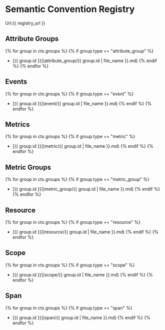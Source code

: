 # Semantic Convention Registry

Url:{{ registry_url }}

## Attribute Groups

{% for group in ctx.groups %}
{% if group.type == "attribute_group" %}
- [{{ group.id }}](attribute_group/{{ group.id | file_name }}.md)
{% endif %}
{% endfor %}

## Events

{% for group in ctx.groups %}
{% if group.type == "event" %}
- [{{ group.id }}](event/{{ group.id | file_name }}.md)
{% endif %}
{% endfor %}

## Metrics

{% for group in ctx.groups %}
{% if group.type == "metric" %}
- [{{ group.id }}](metric/{{ group.id | file_name }}.md)
{% endif %}
{% endfor %}

## Metric Groups
{% for group in ctx.groups %}
{% if group.type == "metric_group" %}
- [{{ group.id }}](metric_group/{{ group.id | file_name }}.md)
{% endif %}
{% endfor %}

## Resource

{% for group in ctx.groups %}
{% if group.type == "resource" %}
- [{{ group.id }}](resource/{{ group.id | file_name }}.md)
{% endif %}
{% endfor %}

## Scope
{% for group in ctx.groups %}
{% if group.type == "scope" %}
- [{{ group.id }}](scope/{{ group.id | file_name }}.md)
{% endif %}
{% endfor %}

## Span

{% for group in ctx.groups %}
{% if group.type == "span" %}
- [{{ group.id }}](span/{{ group.id | file_name }}.md)
{% endif %}
{% endfor %}
